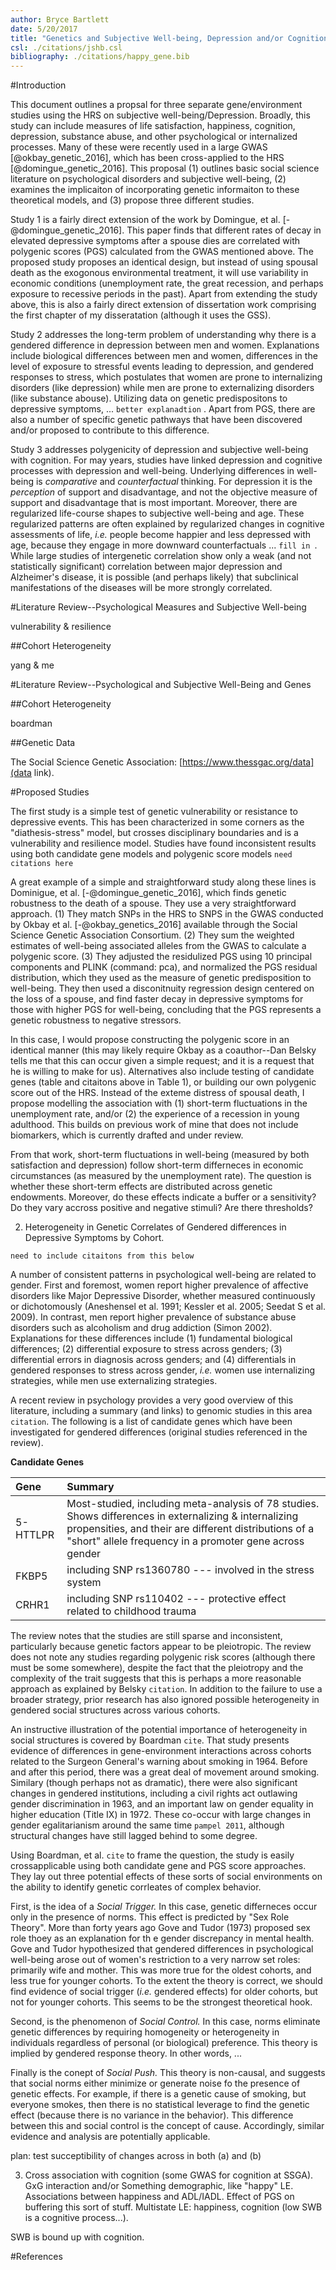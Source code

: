 ```yaml
---
author: Bryce Bartlett
date: 5/20/2017
title: "Genetics and Subjective Well-being, Depression and/or Cognition Project Proposal"
csl: ./citations/jshb.csl
bibliography: ./citations/happy_gene.bib
---
```


#Introduction

This document outlines a propsal for three separate gene/environment studies using the HRS on subjective well-being/Depression. Broadly, this study can include measures of life satisfaction, happiness, cognition, depression, substance abuse, and other psychological or internalized processes. Many of these were recently used in a large GWAS [@okbay_genetic_2016], which has been cross-applied to the HRS [@domingue_genetic_2016]. This proposal (1) outlines basic social science literature on psychological disorders and subjective well-being, (2) examines the implicaiton of incorporating genetic informaiton to these theoretical models, and (3) propose three different studies.

Study 1 is a fairly direct extension of the work by Domingue, et al. [-@domingue_genetic_2016]. This paper finds that different rates of decay in elevated depressive symptoms after a spouse dies are correlated with polygenic scores (PGS) calculated from the GWAS mentioned above. The proposed study proposes an identical design, but instead of using spousal death as the exogonous environmental treatment, it will use variability in economic conditions (unemployment rate, the great recession, and perhaps exposure to recessive periods in the past). Apart from extending the study above, this is also a fairly direct extension of dissertation work comprising the first chapter of my disseratation (although it uses the GSS).

Study 2 addresses the long-term problem of understanding why there is a gendered difference in depression between men and women. Explanations include biological differences between men and women, differences in the level of exposure to stressful events leading to depression, and gendered responses to stress, which postulates that women are prone to internalizing disorders (like depression) while men are prone to externalizing disorders (like substance abouse). Utilizing data on genetic predispositons to depressive symptoms, ... ```better explanadtion``` . Apart from PGS, there are also a number of specific genetic pathways that have been discovered and/or proposed to contribute to this difference. 

Study 3 addresses polygenicity of depression and subjective well-being with cognition. For may years, studies have linked depression and cognitive processes with depression and well-being. Underlying differences in well-being is *comparative* and *counterfactual* thinking. For depression it is the *perception* of support and disadvantage, and not the objective measure of support and disadvantage that is most important. Moreover, there are regularized life-course shapes to subjective well-being and age. These regularized patterns are often explained by regularized changes in cognitive assessments of life, *i.e.* people become happier and less depressed with age, because they engage in more downward counterfactuals ... ```fill in ```. While large studies of intergenetic correlation show only a weak (and not statistically significant) correlation between major depression and Alzheimer's disease, it is possible (and perhaps likely) that subclinical manifestations of the diseases will be more strongly correlated.

#Literature Review--Psychological Measures and Subjective Well-being

vulnerability & resilience

##Cohort Heterogeneity

yang & me

#Literature Review--Psychological and Subjective Well-Being and Genes

##Cohort Heterogeneity

boardman

##Genetic Data

The Social Science Genetic Association: [https://www.thessgac.org/data](data link). 

#Proposed Studies

The first study is a simple test of genetic vulnerability or resistance to depressive events. This has been characterized in some corners as the "diathesis-stress" model, but crosses disciplinary boundaries and is a vulnerability and resilience model. Studies have found inconsistent results using both candidate gene models and polygenic score models ```need citations here```

A great example of a simple and straightforward study along these lines is Dominigue, et al. [-@domingue_genetic_2016], which finds genetic robustness to the death of a spouse. They use a very straightforward approach. (1) They match SNPs in the HRS to SNPS in the GWAS conducted by Okbay et al. [-@okbay_genetics_2016] available through the Social Science Genetic Association Consortium. (2) They sum the weighted estimates of well-being associated alleles from the GWAS to calculate a polygenic score. (3) They adjusted the residulized PGS using 10 principal components and PLINK (command: pca), and normalized the PGS residual distribution, which they used as the measure of genetic predisposition to well-being. They then used a disconitnuity regression design centered on the loss of a spouse, and find faster decay in depressive symptoms for those with higher PGS for well-being, concluding that the PGS represents a genetic robustness to negative stressors.

In this case, I would propose constructing the polygenic score in an identical manner (this may likely require Okbay as a coauthor--Dan Belsky tells me that this can occur given a simple request; and it is a request that he is willing to make for us). Alternatives also include testing of candidate genes (table and citaitons above in Table 1), or building our own polygenic score out of the HRS. Instead of the exteme distress of spousal death, I propose modelling the association with (1) short-term fluctuations in the unemployment rate, and/or (2) the experience of a recession in young adulthood. This builds on previous work of mine that does not include biomarkers, which is currently drafted and under review.

From that work, short-term fluctuations in well-being (measured by both satisfaction and depression) follow short-term differneces in economic circumstances (as measured by the unemployment rate). The question is whether these short-term effects are distributed across genetic endowments. Moreover, do these effects indicate a buffer or a sensitivity? Do they vary accross positive and negative stimuli? Are there thresholds?

2. Heterogeneity in Genetic Correlates of Gendered differences in Depressive Symptoms by Cohort.

``` need to include citaitons from this below ```

A number of consistent patterns in psychological well-being are related to gender. First and foremost, women report higher prevalence of affective disorders like Major Depressive Disorder, whether measured continuously or dichotomously (Aneshensel et al. 1991; Kessler et al. 2005; Seedat S et al. 2009). In contrast, men report higher prevalence of substance abuse disorders such as alcoholism and drug addiction (Simon 2002). Explanations for these differences include (1) fundamental biological differences; (2) differential exposure to stress across genders; (3) differential errors in diagnosis across genders; and (4) differentials in gendered responses to stress across gender, *i.e.* women use internalizing strategies, while men use externalizing strategies.

A recent review in psychology provides a very good overview of this literature, including a summary (and links) to genomic studies in this area ```citation```. The following is a list of candidate genes which have been investigated for gendered differences (original studies referenced in the review). 

**Candidate Genes**

|Gene|Summary|
|:---|:------|
| 5-HTTLPR | Most-studied, including meta-analysis of 78 studies. Shows differences in externalizing & internalizing propensities, and their are different distributions of a "short" allele frequency in a promoter gene across gender|
| FKBP5 | including SNP rs1360780 --- involved in the stress system|
| CRHR1 | including SNP rs110402 --- protective effect related to childhood trauma |

The review notes that the studies are still sparse and inconsistent, particularly because genetic factors appear to be pleiotropic. The review does not note any studies regarding polygenic risk scores (although there must be some somewhere), despite the fact that the pleiotropy and the complexity of the trait suggests that this is perhaps a more reasonable approach as explained by Belsky ```citation```. In addition to the failure to use a broader strategy, prior research has also ignored possible heterogeneity in gendered social structures across various cohorts.

An instructive illustration of the potential importance of heterogeneity in social structures is covered by Boardman ```cite```. That study presents evidence of differences in gene-environment interactions across cohorts related to the Surgeon General's warning about smoking in 1964. Before and after this period, there was a great deal of movement around smoking. Similary (though perhaps not as dramatic), there were also significant changes in gendered institutions, including a civil rights act outlawing gender discrimination in 1963, and an important law on gender equality in higher education (Title IX) in 1972. These co-occur with large changes in gender egalitarianism around the same time ```pampel 2011```, although structural changes have still lagged behind to some degree. 

Using Boardman, et al. ```cite``` to frame the question, the study is easily crossapplicable using both candidate gene and PGS score approaches. They lay out three potential effects of these sorts of social environments on the ability to identify genetic corrleates of complex behavior.

First, is the idea of a *Social Trigger.* In this case, genetic differneces occur only in the presence of norms. This effect is predicted by "Sex Role Theory". More than forty years ago Gove and Tudor (1973) proposed sex role thoey as an explanation for th e gender discrepancy in mental health. Gove and Tudor hypothesized that gendered differences in psychological well-being arose out of women's restriction to a very narrow set roles: primarily wife and mother. This was more true for the oldest cohorts, and less true for younger cohorts. To the extent the theory is correct, we should find evidence of social trigger (*i.e.* gendered effects) for older cohorts, but not for younger cohorts. This seems to be the strongest theoretical hook.

Second, is the phenomenon of *Social Control.* In this case, norms eliminate genetic differences by requiring homogeneity or heterogeneity in individuals regardless of personal (or biological) preference. This theory is implied by gendered response theory. In other words, ...

Finally is the conept of *Social Push.* This theory is non-causal, and suggests that social norms either minimize or generate noise fo the presence of genetic effects. For example, if there is a genetic cause of smoking, but everyone smokes, then there is no statistical leverage to find the genetic effect (because there is no variance in the behavior). This difference between this and social control is the concept of cause. Accordingly, similar evidence and analysis are potentially applicable.

plan: test succeptibility of changes across in both (a) and (b)




3. Cross association with cognition (some GWAS for cognition at SSGA). GxG interaction and/or Something demographic, like "happy" LE. Associations between happiness and ADL/IADL. Effect of PGS on buffering this sort of stuff. Multistate LE: happiness, cognition (low SWB is a cognitive process...).

SWB is bound up with cognition. 

#References
